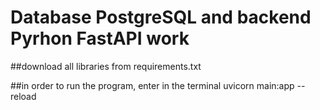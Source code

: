 # Database PostgreSQL and backend Pyrhon FastAPI work

##download all libraries from requirements.txt

##in order to run the program, enter in the terminal uvicorn main:app --reload

